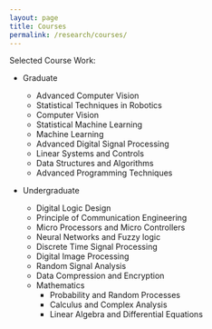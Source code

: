 ```yaml
---
layout: page
title: Courses
permalink: /research/courses/
---
```


Selected Course Work:

- Graduate

	* Advanced Computer Vision
	* Statistical Techniques in Robotics
	* Computer Vision
	* Statistical Machine Learning
	* Machine Learning
	* Advanced Digital Signal Processing
	* Linear Systems and Controls
	* Data Structures and Algorithms
	* Advanced Programming Techniques


- Undergraduate

	* Digital Logic Design
	* Principle of Communication Engineering
	* Micro Processors and Micro Controllers
	* Neural Networks and Fuzzy logic
	* Discrete Time Signal Processing
	* Digital Image Processing
	* Random Signal Analysis
	* Data Compression and Encryption
	* Mathematics
		- Probability and Random Processes
		- Calculus and Complex Analysis
		- Linear Algebra and Differential Equations
